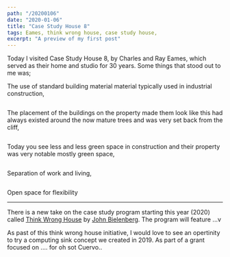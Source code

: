 ```yaml
---
path: "/20200106"
date: "2020-01-06"
title: "Case Study House 8"
tags: Eames, think wrong house, case study house,
excerpt: "A preview of my first post"
---
```


Today I visited Case Study House 8, by Charles and Ray Eames, which served as their home and studio for 30 years. Some things that stood out to me was;

The use of standard building material material typically used in industrial construction,

![]()

The placement of the buildings on the property made them look like this had always existed around the now mature trees and was very set back from the cliff,


![]()

Today you see less and less green space in construction and their property was very notable mostly green space,

![]()

Separation of work and living,

![]()

Open space for flexibility

---

There is a new take on the case study program starting this year (2020) called [Think Wrong House]() by [John Bielenberg](). The program will feature ...v



As past of this think wrong house initiative, I would love to see an opertinity to try a computing sink concept we created in 2019. As part of a grant focused on .... for oh sot Cuervo..

![]()



